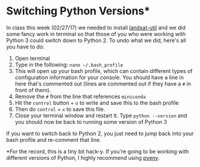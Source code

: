 # Switching Python Versions*	
In class this week (02/27/17) we needed to install [landsat-util](https://pythonhosted.org/landsat-util/) and we did some fancy work in terminal so that those of you who were working with Python 3 could switch down to Python 2. To undo what we did, here's all you have to do:

1. Open terminal
2. Type in the following: `nano ~/.bash_profile`
3. This will open up your bash profile, which can contain different types of configuration information for your console. You should have a line in here that's commented out (lines are commented out if they have a `#` in front of them).
4. Remove the `#` from the line that references `miniconda` 
5. Hit the `control` button + `o` to write and save this to the bash profile
6. Then do `control` + `x` to save this file. 
7. Close your terminal window and restart it. Type `python --version` and you should now be back to running some version of Python 3

If you want to switch back to Python 2, you just need to jump back into your bash profile and re-comment that line. 

*For the record, this is a tiny bit hack-y. If you're going to be working with different versions of Python, I highly recommend using [pyenv](https://github.com/yyuu/pyenv). 

